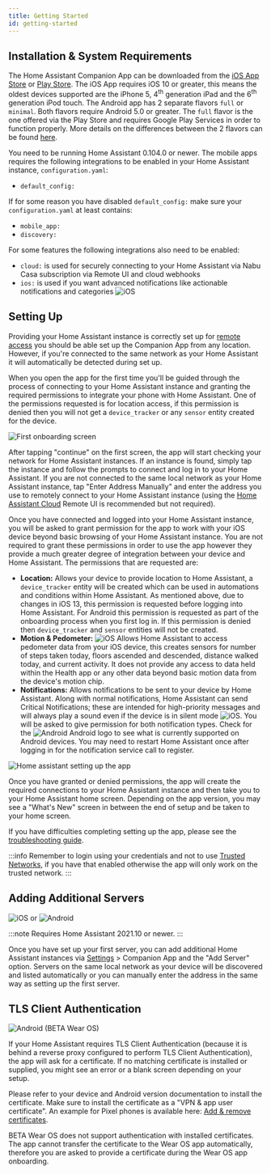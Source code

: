 ```yaml
---
title: Getting Started
id: getting-started
---
```


## Installation & System Requirements

The Home Assistant Companion App can be downloaded from the [iOS App Store](https://apps.apple.com/app/home-assistant/id1099568401) or [Play Store](https://play.google.com/store/apps/details?id=io.homeassistant.companion.android). The iOS App requires iOS 10 or greater, this means the oldest devices supported are the iPhone 5, 4<sup>th</sup> generation iPad and the 6<sup>th</sup> generation iPod touch. The Android app has 2 separate flavors `full` or `minimal`. Both flavors require Android 5.0 or greater. The `full` flavor is the one offered via the Play Store and requires Google Play Services in order to function properly. More details on the differences between the 2 flavors can be found [here](../core/android-flavors.md).

You need to be running Home Assistant 0.104.0 or newer. The mobile apps requires the following integrations to be enabled in your Home Assistant instance, `configuration.yaml`:

- `default_config:`

If for some reason you have disabled `default_config:` make sure your `configuration.yaml` at least contains:

- `mobile_app:`
- `discovery:`

For some features the following integrations also need to be enabled:

- `cloud:` is used for securely connecting to your Home Assistant via Nabu Casa subscription via Remote UI and cloud webhooks
- `ios:` is used if you want advanced notifications like actionable notifications and categories ![iOS](/assets/iOS.svg)

## Setting Up

Providing your Home Assistant instance is correctly set up for [remote access](https://www.home-assistant.io/docs/configuration/remote/) you should be able set up the Companion App from any location. However, if you're connected to the same network as your Home Assistant it will automatically be detected during set up.

When you open the app for the first time you'll be guided through the process of connecting to your Home Assistant instance and granting the required permissions to integrate your phone with Home Assistant. One of the permissions requested is for location access, if this permission is denied then you will not get a `device_tracker` or any `sensor` entity created for the device.

![First onboarding screen](/assets/Onboarding_start.jpg)

After tapping "continue" on the first screen, the app will start checking your network for Home Assistant instances. If an instance is found, simply tap the instance and follow the prompts to connect and log in to your Home Assistant. If you are not connected to the same local network as your Home Assistant instance, tap "Enter Address Manually" and enter the address you use to remotely connect to your Home Assistant instance (using the [Home Assistant Cloud](https://www.nabucasa.com/config/remote/) Remote UI is recommended but not required).

Once you have connected and logged into your Home Assistant instance, you will be asked to grant permission for the app to work with your iOS device beyond basic browsing of your Home Assistant instance. You are not required to grant these permissions in order to use the app however they provide a much greater degree of integration between your device and Home Assistant. The permissions that are requested are:

- **Location:** Allows your device to provide location to Home Assistant, a `device_tracker` entity will be created which can be used in automations and conditions within Home Assistant. As mentioned above, due to changes in iOS 13, this permission is requested before logging into Home Assistant. For Android this permission is requested as part of the onboarding process when you first log in. If this permission is denied then `device_tracker` and `sensor` entities will not be created.
- **Motion & Pedometer:** ![iOS](/assets/iOS.svg) Allows Home Assistant to access pedometer data from your iOS device, this creates sensors for number of steps taken today, floors ascended and descended, distance walked today, and current activity. It does not provide any access to data held within the Health app or any other data beyond basic motion data from the device's motion chip.
- **Notifications:** Allows notifications to be sent to your device by Home Assistant. Along with normal notifications, Home Assistant can send Critical Notifications; these are intended for high-priority messages and will always play a sound even if the device is in silent mode ![iOS](/assets/iOS.svg). You will be asked to give permission for both notification types. Check for the ![Android](/assets/android.svg) Android logo to see what is currently supported on Android devices. You may need to restart Home Assistant once after logging in for the notification service call to register.

![Home assistant setting up the app](/assets/Onboarding_connecting.gif)

Once you have granted or denied permissions, the app will create the required connections to your Home Assistant instance and then take you to your Home Assistant home screen. Depending on the app version, you may see a "What's New" screen in between the end of setup and be taken to your home screen.

If you have difficulties completing setting up the app, please see the [troubleshooting guide](../troubleshooting/setup.md).

:::info
Remember to login using your credentials and not to use [Trusted Networks](https://www.home-assistant.io/docs/authentication/providers/#trusted-networks), if you have that enabled otherwise the app will only work on the trusted network.
:::

## Adding Additional Servers

![iOS](/assets/iOS.svg) or ![Android](/assets/android.svg)

:::note
Requires Home Assistant 2021.10 or newer.
:::

Once you have set up your first server, you can add additional Home Assistant instances via [Settings](https://my.home-assistant.io/redirect/config/) > Companion App and the "Add Server" option. Servers on the same local network as your device will be discovered and listed automatically or you can manually enter the address in the same way as setting up the first server.

## TLS Client Authentication

![Android](/assets/android.svg) (<span class='beta'>BETA</span> Wear OS)

If your Home Assistant requires TLS Client Authentication (because it is behind a reverse proxy configured to perform TLS Client Authentication), the app will ask for a certificate. If no matching certificate is installed or supplied, you might see an error or a blank screen depending on your setup.

Please refer to your device and Android version documentation to install the certificate. Make sure to install the certificate as a "VPN & app user certificate". An example for Pixel phones is available here: [Add & remove certificates](https://support.google.com/pixelphone/answer/2844832?hl=en).

<span class='beta'>BETA</span> Wear OS does not support authentication with installed certificates. The app cannot transfer the certificate to the Wear OS app automatically, therefore you are asked to provide a certificate during the Wear OS app onboarding.
